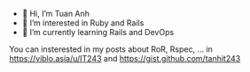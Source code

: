 - 👋 Hi, I’m Tuan Anh
- 👀 I’m interested in Ruby and Rails
- 🌱 I’m currently learning Rails and DevOps

You can insterested in my posts about RoR, Rspec, ... in https://viblo.asia/u/IT243 and https://gist.github.com/tanhit243

<!---
tanhit243/tanhit243 is a ✨ special ✨ repository because its `README.md` (this file) appears on your GitHub profile.
You can click the Preview link to take a look at your changes.
--->
